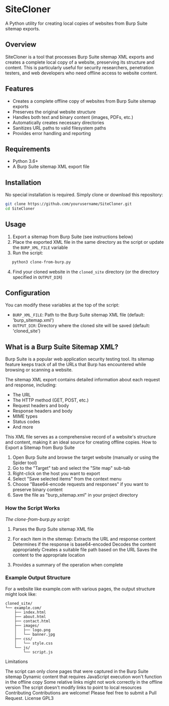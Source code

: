 # SiteCloner

A Python utility for creating local copies of websites from Burp Suite sitemap exports.

## Overview

SiteCloner is a tool that processes Burp Suite sitemap XML exports and creates a complete local copy of a website, preserving its structure and content. This is particularly useful for security researchers, penetration testers, and web developers who need offline access to website content.

## Features

- Creates a complete offline copy of websites from Burp Suite sitemap exports
- Preserves the original website structure
- Handles both text and binary content (images, PDFs, etc.)
- Automatically creates necessary directories
- Sanitizes URL paths to valid filesystem paths
- Provides error handling and reporting

## Requirements

- Python 3.6+
- A Burp Suite sitemap XML export file

## Installation

No special installation is required. Simply clone or download this repository:

```bash
git clone https://github.com/yourusername/SiteCloner.git
cd SiteCloner
````
## Usage

1. Export a sitemap from Burp Suite (see instructions below)
2. Place the exported XML file in the same directory as the script or update the `BURP_XML_FILE` variable
3. Run the script:

```bash
   python3 clone-from-burp.py
```

4. Find your cloned website in the `cloned_site` directory (or the directory specified in `OUTPUT_DIR`)

## Configuration

You can modify these variables at the top of the script:
- `BURP_XML_FILE`: Path to the Burp Suite sitemap XML file (default: 'burp_sitemap.xml')
- `OUTPUT_DIR`: Directory where the cloned site will be saved (default: 'cloned_site')

## What is a Burp Suite Sitemap XML?

Burp Suite is a popular web application security testing tool. Its sitemap feature keeps track of all the URLs that Burp has encountered while browsing or scanning a website.

The sitemap XML export contains detailed information about each request and response, including:
- The URL
- The HTTP method (GET, POST, etc.)
- Request headers and body
- Response headers and body
- MIME types
- Status codes
- And more


This XML file serves as a comprehensive record of a website's structure and content, making it an ideal source for creating offline copies.
How to Export a Sitemap from Burp Suite

1. Open Burp Suite and browse the target website (manually or using the Spider tool)
2. Go to the "Target" tab and select the "Site map" sub-tab
3. Right-click on the host you want to export
4. Select "Save selected items" from the context menu
5. Choose "Base64-encode requests and responses" if you want to preserve binary content
6. Save the file as "burp_sitemap.xml" in your project directory

### How the Script Works
_The clone-from-burp.py script:_


1. Parses the Burp Suite sitemap XML file
2. For each item in the sitemap:
   Extracts the URL and response content
   Determines if the response is base64-encoded
   Decodes the content appropriately
   Creates a suitable file path based on the URL
   Saves the content to the appropriate location

3. Provides a summary of the operation when complete

### Example Output Structure
For a website like example.com with various pages, the output structure might look like:

```
cloned_site/
└── example.com/
    ├── index.html
    ├── about.html
    ├── contact.html
    ├── images/
    │   ├── logo.png
    │   └── banner.jpg
    ├── css/
    │   └── style.css
    └── js/
        └── script.js
```
Limitations

The script can only clone pages that were captured in the Burp Suite sitemap
Dynamic content that requires JavaScript execution won't function in the offline copy
Some relative links might not work correctly in the offline version
The script doesn't modify links to point to local resources
Contributing
Contributions are welcome! Please feel free to submit a Pull Request.
License GPL3


